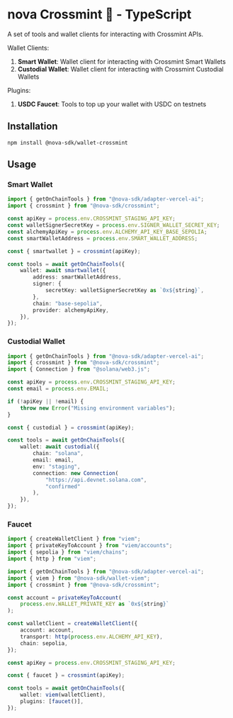# nova Crossmint 🐐 - TypeScript

A set of tools and wallet clients for interacting with Crossmint APIs.

Wallet Clients:
1. **Smart Wallet**: Wallet client for interacting with Crossmint Smart Wallets
2. **Custodial Wallet**: Wallet client for interacting with Crossmint Custodial Wallets

Plugins:
1. **USDC Faucet**: Tools to top up your wallet with USDC on testnets

## Installation
```
npm install @nova-sdk/wallet-crossmint
```

## Usage

### Smart Wallet
```typescript
import { getOnChainTools } from "@nova-sdk/adapter-vercel-ai";
import { crossmint } from "@nova-sdk/crossmint";

const apiKey = process.env.CROSSMINT_STAGING_API_KEY;
const walletSignerSecretKey = process.env.SIGNER_WALLET_SECRET_KEY;
const alchemyApiKey = process.env.ALCHEMY_API_KEY_BASE_SEPOLIA;
const smartWalletAddress = process.env.SMART_WALLET_ADDRESS;

const { smartwallet } = crossmint(apiKey);

const tools = await getOnChainTools({
    wallet: await smartwallet({
        address: smartWalletAddress,
        signer: {
            secretKey: walletSignerSecretKey as `0x${string}`,
        },
        chain: "base-sepolia",
        provider: alchemyApiKey,
    }),
});
```

### Custodial Wallet
```typescript
import { getOnChainTools } from "@nova-sdk/adapter-vercel-ai";
import { crossmint } from "@nova-sdk/crossmint";
import { Connection } from "@solana/web3.js";

const apiKey = process.env.CROSSMINT_STAGING_API_KEY;
const email = process.env.EMAIL;

if (!apiKey || !email) {
    throw new Error("Missing environment variables");
}

const { custodial } = crossmint(apiKey);

const tools = await getOnChainTools({
    wallet: await custodial({
        chain: "solana",
        email: email,
        env: "staging",
        connection: new Connection(
            "https://api.devnet.solana.com",
            "confirmed"
        ),
    }),
});
```

### Faucet
```typescript
import { createWalletClient } from "viem";
import { privateKeyToAccount } from "viem/accounts";
import { sepolia } from "viem/chains";
import { http } from "viem";

import { getOnChainTools } from "@nova-sdk/adapter-vercel-ai";
import { viem } from "@nova-sdk/wallet-viem";
import { crossmint } from "@nova-sdk/crossmint";

const account = privateKeyToAccount(
    process.env.WALLET_PRIVATE_KEY as `0x${string}`
);

const walletClient = createWalletClient({
    account: account,
    transport: http(process.env.ALCHEMY_API_KEY),
    chain: sepolia,
});

const apiKey = process.env.CROSSMINT_STAGING_API_KEY;

const { faucet } = crossmint(apiKey);

const tools = await getOnChainTools({
    wallet: viem(walletClient),
    plugins: [faucet()],
});
```
